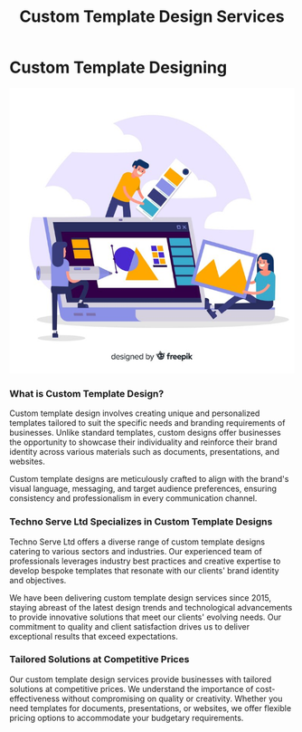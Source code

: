 ﻿---
layout: ../../../layouts/ServiceLayout.astro
title: "Custom Template Design Services"
faqtitle1: "Why should businesses opt for custom template designs?"
faqtext1: "Custom template designs offer businesses the advantage of tailored solutions that align with their brand identity and specific requirements. By opting for custom designs, businesses can ensure uniqueness, consistency, and effectiveness in their marketing materials and online presence."

faqtitle2: "What distinguishes custom template design from standard templates?"
faqtext2: "Custom template design provides businesses with bespoke solutions that reflect their unique branding elements, messaging, and design preferences. Unlike standard templates, custom designs offer flexibility, allowing businesses to stand out in their industry and create memorable impressions on their audience."

faqtitle3: "How can Techno Serve Ltd's Custom Template Design Services benefit businesses?"
faqtext3: "Techno Serve Ltd specializes in delivering personalized template designs tailored to meet the diverse needs of businesses across various sectors. Our professional team works closely with clients to understand their brand identity and objectives, crafting bespoke designs that elevate their visual presence and support their marketing efforts. With our dedication to excellence and ongoing support, we empower businesses to enhance their brand image and achieve their goals effectively."

---
 # Custom Template Designing

![fashion design template](/public/assets/img/service/template-design.png)

### What is Custom Template Design?

Custom template design involves creating unique and personalized templates tailored to suit the specific needs and branding requirements of businesses. Unlike standard templates, custom designs offer businesses the opportunity to showcase their individuality and reinforce their brand identity across various materials such as documents, presentations, and websites.

Custom template designs are meticulously crafted to align with the brand's visual language, messaging, and target audience preferences, ensuring consistency and professionalism in every communication channel.

### Techno Serve Ltd Specializes in Custom Template Designs

Techno Serve Ltd offers a diverse range of custom template designs catering to various sectors and industries. Our experienced team of professionals leverages industry best practices and creative expertise to develop bespoke templates that resonate with our clients' brand identity and objectives.

We have been delivering custom template design services since 2015, staying abreast of the latest design trends and technological advancements to provide innovative solutions that meet our clients' evolving needs. Our commitment to quality and client satisfaction drives us to deliver exceptional results that exceed expectations.

### Tailored Solutions at Competitive Prices

Our custom template design services provide businesses with tailored solutions at competitive prices. We understand the importance of cost-effectiveness without compromising on quality or creativity. Whether you need templates for documents, presentations, or websites, we offer flexible pricing options to accommodate your budgetary requirements.


